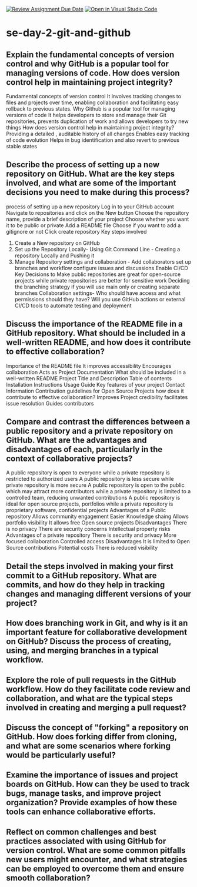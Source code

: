 [![Review Assignment Due Date](https://classroom.github.com/assets/deadline-readme-button-22041afd0340ce965d47ae6ef1cefeee28c7c493a6346c4f15d667ab976d596c.svg)](https://classroom.github.com/a/8wgCKhpZ)
[![Open in Visual Studio Code](https://classroom.github.com/assets/open-in-vscode-2e0aaae1b6195c2367325f4f02e2d04e9abb55f0b24a779b69b11b9e10269abc.svg)](https://classroom.github.com/online_ide?assignment_repo_id=18507617&assignment_repo_type=AssignmentRepo)
# se-day-2-git-and-github
## Explain the fundamental concepts of version control and why GitHub is a popular tool for managing versions of code. How does version control help in maintaining project integrity?
Fundamental concepts of version control
It involves tracking changes to files and projects over time, enabling collaboration and facilitating easy rollback to previous states.
Why Github is a popular tool for managing versions of code
It helps developers to store and manage their Git repositories, prevents duplication of work and allows developers to try new things
How does version control help in maintaining project integrity?
Providing a detailed , auditable history of all changes
Enables easy tracking of code evolution 
Helps in bug identification and also revert to previous stable states

## Describe the process of setting up a new repository on GitHub. What are the key steps involved, and what are some of the important decisions you need to make during this process?
process of setting up a new repository
Log in to your GitHub account
Navigate to repositories and click on the New button
Choose the repository name, provide a brief description of your project
Choose whether you want it to be public or private
Add a README file 
Choose if you want to add a gitignore or not
Click create repository
Key steps involved
1. Create a New repository on GitHub
2. Set up the Repository Locally- Using Git Command Line 
                                - Creating a repository Locally and Pushing it
3. Manage Repository settings and collaboration - Add collaborators
   set up branches and workflow
   configure issues and discussions
   Enable CI/CD
Key Decisions to Make
public repositories are great for open-source projects while private repositories are better for sensitive work
Deciding the branching strategy if you will use main only or creating separate branches
Collaboration settings- Who should have access and what permissions should they have?
Will you use GitHub actions or external CI/CD tools to automate testing and deployment
    
## Discuss the importance of the README file in a GitHub repository. What should be included in a well-written README, and how does it contribute to effective collaboration?
Importance of the README file
It improves accessibility 
Encourages collaboration
Acts as Project Documentation
What should be included in a well-written README
Project Title and Description
Table of contents
Installation Instructions 
Usage Guide
Key features of your project
Contact Information 
Contribution guidelines for Open Source Projects
how does it contribute to effective collaboration?
Improves Project credibility
facilitates issue resolution
Guides contributors


## Compare and contrast the differences between a public repository and a private repository on GitHub. What are the advantages and disadvantages of each, particularly in the context of collaborative projects?
A public repository is open to everyone while a private repository is restricted to authorized users
A public repository is less secure while private repository is more secure 
A public repository is open to the public which may attract more contributors while a private repository is limited to a controlled team, reducing unwanted contributions
A public repository is ideal for open source projects, portfolios while a private repository is proprietary software, confidential projects
Advantages of a Public repository
Allows community engagement
Easier Knowledge shaing
Allows portfolio visibility
It allows free Open source projects
Disadvantages
There is no privacy
There are security concerns
Intellectual property risks
Advantages of a private repository
There is security and privacy
More focused collaboration
Controlled access
Disadvantages
It is limited to Open Source contributions
Potential costs
There is reduced visibility
## Detail the steps involved in making your first commit to a GitHub repository. What are commits, and how do they help in tracking changes and managing different versions of your project?

## How does branching work in Git, and why is it an important feature for collaborative development on GitHub? Discuss the process of creating, using, and merging branches in a typical workflow.

## Explore the role of pull requests in the GitHub workflow. How do they facilitate code review and collaboration, and what are the typical steps involved in creating and merging a pull request?

## Discuss the concept of "forking" a repository on GitHub. How does forking differ from cloning, and what are some scenarios where forking would be particularly useful?

## Examine the importance of issues and project boards on GitHub. How can they be used to track bugs, manage tasks, and improve project organization? Provide examples of how these tools can enhance collaborative efforts.

## Reflect on common challenges and best practices associated with using GitHub for version control. What are some common pitfalls new users might encounter, and what strategies can be employed to overcome them and ensure smooth collaboration?

